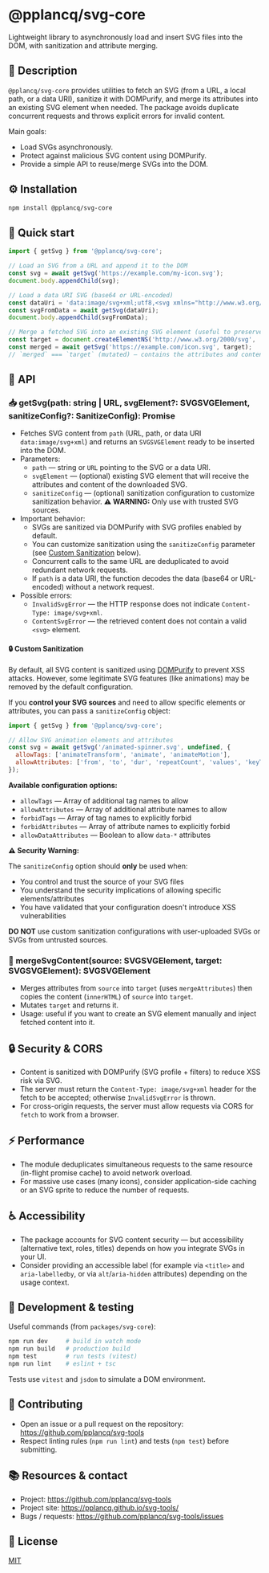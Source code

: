 # @pplancq/svg-core

Lightweight library to asynchronously load and insert SVG files into the DOM, with sanitization and attribute merging.

## 📝 Description
`@pplancq/svg-core` provides utilities to fetch an SVG (from a URL, a local path, or a data URI), sanitize it with DOMPurify, and merge its attributes into an existing SVG element when needed. The package avoids duplicate concurrent requests and throws explicit errors for invalid content.

Main goals:
- Load SVGs asynchronously.
- Protect against malicious SVG content using DOMPurify.
- Provide a simple API to reuse/merge SVGs into the DOM.

## ⚙️ Installation

```bash
npm install @pplancq/svg-core
```

## 🚀 Quick start

```javascript
import { getSvg } from '@pplancq/svg-core';

// Load an SVG from a URL and append it to the DOM
const svg = await getSvg('https://example.com/my-icon.svg');
document.body.appendChild(svg);

// Load a data URI SVG (base64 or URL-encoded)
const dataUri = 'data:image/svg+xml;utf8,<svg xmlns="http://www.w3.org/2000/svg"><circle r="10"/></svg>';
const svgFromData = await getSvg(dataUri);
document.body.appendChild(svgFromData);

// Merge a fetched SVG into an existing SVG element (useful to preserve element references)
const target = document.createElementNS('http://www.w3.org/2000/svg', 'svg');
const merged = await getSvg('https://example.com/icon.svg', target);
// `merged` === `target` (mutated) — contains the attributes and content of the fetched SVG
```

## 🔌 API

### 📥 getSvg(path: string | URL, svgElement?: SVGSVGElement, sanitizeConfig?: SanitizeConfig): Promise<SVGSVGElement>
- Fetches SVG content from `path` (URL, path, or data URI `data:image/svg+xml`) and returns an `SVGSVGElement` ready to be inserted into the DOM.
- Parameters:
  - `path` — string or `URL` pointing to the SVG or a data URI.
  - `svgElement` — (optional) existing SVG element that will receive the attributes and content of the downloaded SVG.
  - `sanitizeConfig` — (optional) sanitization configuration to customize sanitization behavior. **⚠️ WARNING:** Only use with trusted SVG sources.
- Important behavior:
  - SVGs are sanitized via DOMPurify with SVG profiles enabled by default.
  - You can customize sanitization using the `sanitizeConfig` parameter (see [Custom Sanitization](#-custom-sanitization) below).
  - Concurrent calls to the same URL are deduplicated to avoid redundant network requests.
  - If `path` is a data URI, the function decodes the data (base64 or URL-encoded) without a network request.
- Possible errors:
  - `InvalidSvgError` — the HTTP response does not indicate `Content-Type: image/svg+xml`.
  - `ContentSvgError` — the retrieved content does not contain a valid `<svg>` element.

#### 🔒 Custom Sanitization

By default, all SVG content is sanitized using [DOMPurify](https://github.com/cure53/DOMPurify) to prevent XSS attacks. However, some legitimate SVG features (like animations) may be removed by the default configuration.

If you **control your SVG sources** and need to allow specific elements or attributes, you can pass a `sanitizeConfig` object:

```javascript
import { getSvg } from '@pplancq/svg-core';

// Allow SVG animation elements and attributes
const svg = await getSvg('/animated-spinner.svg', undefined, {
  allowTags: ['animateTransform', 'animate', 'animateMotion'],
  allowAttributes: ['from', 'to', 'dur', 'repeatCount', 'values', 'keyTimes'],
});
```

**Available configuration options:**

- `allowTags` — Array of additional tag names to allow
- `allowAttributes` — Array of additional attribute names to allow
- `forbidTags` — Array of tag names to explicitly forbid
- `forbidAttributes` — Array of attribute names to explicitly forbid
- `allowDataAttributes` — Boolean to allow `data-*` attributes

**⚠️ Security Warning:**

The `sanitizeConfig` option should **only** be used when:
- You control and trust the source of your SVG files
- You understand the security implications of allowing specific elements/attributes
- You have validated that your configuration doesn't introduce XSS vulnerabilities

**DO NOT** use custom sanitization configurations with user-uploaded SVGs or SVGs from untrusted sources.

### 🔁 mergeSvgContent(source: SVGSVGElement, target: SVGSVGElement): SVGSVGElement
- Merges attributes from `source` into `target` (uses `mergeAttributes`) then copies the content (`innerHTML`) of `source` into `target`.
- Mutates `target` and returns it.
- Usage: useful if you want to create an SVG element manually and inject fetched content into it.

## 🔒 Security & CORS
- Content is sanitized with DOMPurify (SVG profile + filters) to reduce XSS risk via SVG.
- The server must return the `Content-Type: image/svg+xml` header for the fetch to be accepted; otherwise `InvalidSvgError` is thrown.
- For cross-origin requests, the server must allow requests via CORS for `fetch` to work from a browser.

## ⚡ Performance
- The module deduplicates simultaneous requests to the same resource (in-flight promise cache) to avoid network overload.
- For massive use cases (many icons), consider application-side caching or an SVG sprite to reduce the number of requests.

## ♿ Accessibility
- The package accounts for SVG content security — but accessibility (alternative text, roles, titles) depends on how you integrate SVGs in your UI.
- Consider providing an accessible label (for example via `<title>` and `aria-labelledby`, or via `alt`/`aria-hidden` attributes) depending on the usage context.

## 🧪 Development & testing

Useful commands (from `packages/svg-core`):

```bash
npm run dev     # build in watch mode
npm run build   # production build
npm test        # run tests (vitest)
npm run lint    # eslint + tsc
```

Tests use `vitest` and `jsdom` to simulate a DOM environment.

## 🤝 Contributing
- Open an issue or a pull request on the repository: https://github.com/pplancq/svg-tools
- Respect linting rules (`npm run lint`) and tests (`npm test`) before submitting.

## 📚 Resources & contact
- Project: https://github.com/pplancq/svg-tools
- Project site: https://pplancq.github.io/svg-tools/
- Bugs / requests: https://github.com/pplancq/svg-tools/issues

## 📜 License
[MIT](./LICENSE)